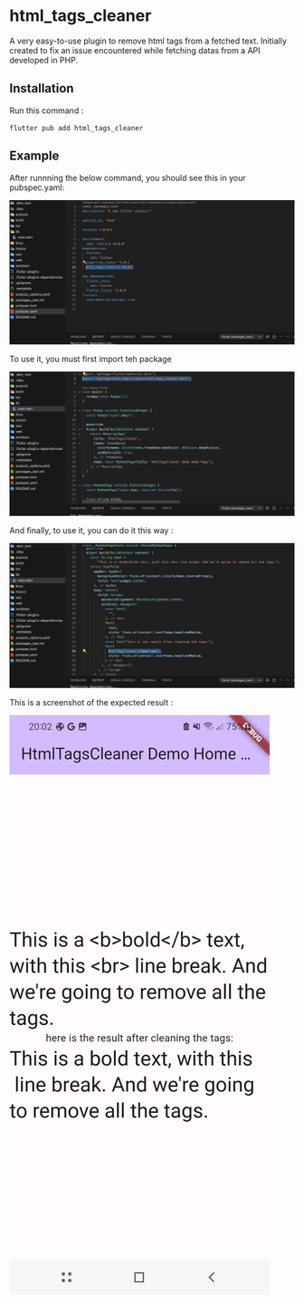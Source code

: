 # html_tags_cleaner

A very easy-to-use plugin to remove html tags from a fetched text. Initially created to fix an issue encountered
while fetching datas from a API developed in PHP.

## Installation

Run this command :

```
flutter pub add html_tags_cleaner
```

## Example

After runnning the below command, you should see this in your pubspec.yaml:

![pubspec.yaml](/assets/pubspec.yaml.png)

To use it, you must first import teh package

![import](/assets/importing.png)

And finally, to use it, you can do it this way :

![import](/assets/use.png)

This is a screenshot of the expected result :

![import](/assets/screenshot.jpeg)
